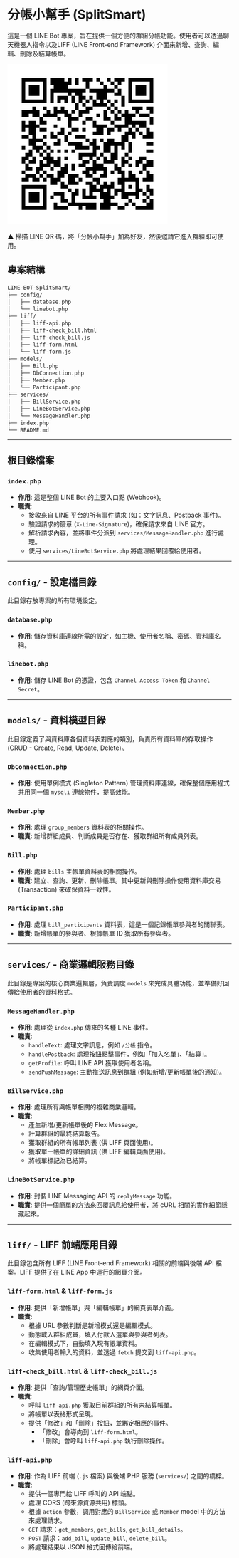# 分帳小幫手 (SplitSmart)

這是一個 LINE Bot 專案，旨在提供一個方便的群組分帳功能。使用者可以透過聊天機器人指令以及LIFF (LINE Front-end Framework) 介面來新增、查詢、編輯、刪除及結算帳單。

![QR](/qrcode.png)

▲ 掃描 LINE QR 碼，將「分帳小幫手」加為好友，然後邀請它進入群組即可使用。

## 專案結構

```
LINE-BOT-SplitSmart/
├── config/
│   ├── database.php
│   └── linebot.php
├── liff/
│   ├── liff-api.php
│   ├── liff-check_bill.html
│   ├── liff-check_bill.js
│   ├── liff-form.html
│   └── liff-form.js
├── models/
│   ├── Bill.php
│   ├── DbConnection.php
│   ├── Member.php
│   └── Participant.php
├── services/
│   ├── BillService.php
│   ├── LineBotService.php
│   └── MessageHandler.php
├── index.php
└── README.md
```

---

## 根目錄檔案

### `index.php`
- **作用**: 這是整個 LINE Bot 的主要入口點 (Webhook)。
- **職責**:
  - 接收來自 LINE 平台的所有事件請求 (如：文字訊息、Postback 事件)。
  - 驗證請求的簽章 (`X-Line-Signature`)，確保請求來自 LINE 官方。
  - 解析請求內容，並將事件分派到 `services/MessageHandler.php` 進行處理。
  - 使用 `services/LineBotService.php` 將處理結果回覆給使用者。

---

## `config/` - 設定檔目錄

此目錄存放專案的所有環境設定。

### `database.php`
- **作用**: 儲存資料庫連線所需的設定，如主機、使用者名稱、密碼、資料庫名稱。

### `linebot.php`
- **作用**: 儲存 LINE Bot 的憑證，包含 `Channel Access Token` 和 `Channel Secret`。

---

## `models/` - 資料模型目錄

此目錄定義了與資料庫各個資料表對應的類別，負責所有資料庫的存取操作 (CRUD - Create, Read, Update, Delete)。

### `DbConnection.php`
- **作用**: 使用單例模式 (Singleton Pattern) 管理資料庫連線，確保整個應用程式共用同一個 `mysqli` 連線物件，提高效能。

### `Member.php`
- **作用**: 處理 `group_members` 資料表的相關操作。
- **職責**: 新增群組成員、判斷成員是否存在、獲取群組所有成員列表。

### `Bill.php`
- **作用**: 處理 `bills` 主帳單資料表的相關操作。
- **職責**: 建立、查詢、更新、刪除帳單。其中更新與刪除操作使用資料庫交易 (Transaction) 來確保資料一致性。

### `Participant.php`
- **作用**: 處理 `bill_participants` 資料表，這是一個記錄帳單參與者的關聯表。
- **職責**: 新增帳單的參與者、根據帳單 ID 獲取所有參與者。

---

## `services/` - 商業邏輯服務目錄

此目錄是專案的核心商業邏輯層，負責調度 `models` 來完成具體功能，並準備好回傳給使用者的資料格式。

### `MessageHandler.php`
- **作用**: 處理從 `index.php` 傳來的各種 LINE 事件。
- **職責**:
  - `handleText`: 處理文字訊息，例如 `/分帳` 指令。
  - `handlePostback`: 處理按鈕點擊事件，例如「加入名單」、「結算」。
  - `getProfile`: 呼叫 LINE API 獲取使用者名稱。
  - `sendPushMessage`: 主動推送訊息到群組 (例如新增/更新帳單後的通知)。

### `BillService.php`
- **作用**: 處理所有與帳單相關的複雜商業邏輯。
- **職責**:
  - 產生新增/更新帳單後的 Flex Message。
  - 計算群組的最終結算報告。
  - 獲取群組的所有帳單列表 (供 LIFF 頁面使用)。
  - 獲取單一帳單的詳細資訊 (供 LIFF 編輯頁面使用)。
  - 將帳單標記為已結算。

### `LineBotService.php`
- **作用**: 封裝 LINE Messaging API 的 `replyMessage` 功能。
- **職責**: 提供一個簡單的方法來回覆訊息給使用者，將 cURL 相關的實作細節隱藏起來。

---

## `liff/` - LIFF 前端應用目錄

此目錄包含所有 LIFF (LINE Front-end Framework) 相關的前端與後端 API 檔案。LIFF 提供了在 LINE App 中運行的網頁介面。

### `liff-form.html` & `liff-form.js`
- **作用**: 提供「新增帳單」與「編輯帳單」的網頁表單介面。
- **職責**:
  - 根據 URL 參數判斷是新增模式還是編輯模式。
  - 動態載入群組成員，填入付款人選單與參與者列表。
  - 在編輯模式下，自動填入現有帳單資料。
  - 收集使用者輸入的資料，並透過 `fetch` 提交到 `liff-api.php`。

### `liff-check_bill.html` & `liff-check_bill.js`
- **作用**: 提供「查詢/管理歷史帳單」的網頁介面。
- **職責**:
  - 呼叫 `liff-api.php` 獲取目前群組的所有未結算帳單。
  - 將帳單以表格形式呈現。
  - 提供「修改」和「刪除」按鈕，並綁定相應的事件。
    - 「修改」會導向到 `liff-form.html`。
    - 「刪除」會呼叫 `liff-api.php` 執行刪除操作。

### `liff-api.php`
- **作用**: 作為 LIFF 前端 (`.js` 檔案) 與後端 PHP 服務 (`services/`) 之間的橋樑。
- **職責**:
  - 提供一個專門給 LIFF 呼叫的 API 端點。
  - 處理 CORS (跨來源資源共用) 標頭。
  - 根據 `action` 參數，調用對應的 `BillService` 或 `Member` model 中的方法來處理請求。
  - `GET` 請求：`get_members`, `get_bills`, `get_bill_details`。
  - `POST` 請求：`add_bill`, `update_bill`, `delete_bill`。
  - 將處理結果以 JSON 格式回傳給前端。


